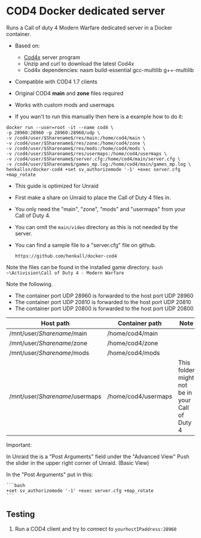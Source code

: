 # COD4 Docker dedicated server

Runs a Call of duty 4 Modern Warfare dedicated server in a Docker container.

- Based on:
    - [Cod4x](https://cod4x.me/) server program
    - Unzip and curl to download the latest Cod4x
    - Cod4x dependencies: nasm build-essential gcc-multilib g++-multilib
- Compatible with COD4 1.7 clients
- Original COD4 **main** and **zone** files required
- Works with custom mods and usermaps

- If you wan't to run this manually then here is a example how to do it:

~~~
docker run --user=root -it --name cod4 \
-p 28960:28960 -p 28960:28960/udp \
-v /cod4/user/$Sharename$/res/main:/home/cod4/main \
-v /cod4/user/$Sharename$/res/zone:/home/cod4/zone \
-v /cod4/user/$Sharename$/res/mods:/home/cod4/mods \
-v /cod4/user/$Sharename$/res/usermaps:/home/cod4/usermaps \
-v /cod4/user/$Sharename$/server.cfg:/home/cod4/main/server.cfg \
-v /cod4/user/$Sharename$/games_mp.log:/home/cod4/main/games_mp.log \
henkallsn/docker-cod4 +set sv_authorizemode '-1' +exec server.cfg +map_rotate
~~~

- This guide is optimized for Unraid

- First make a share on Unraid to place the Call of Duty 4 files in.

- You only need the "main", "zone", "mods" and "usermaps" from your Call of Duty 4.
- You can omit the `main/video` directory as this is not needed by the server.
- You can find a sample file to a "server.cfg" file on github.
	~~~
	https://github.com/henkall/docker-cod4
	~~~

Note the files can be found in the installed game directory. 
	```bash
	~\Activision\Call of Duty 4 - Modern Warfare
	```

Note the following.
- The container port UDP 28960 is forwarded to the host port UDP 28960
- The container port UDP 20810 is forwarded to the host port UDP 20810
- The container port UDP 20800 is forwarded to the host port UDP 20800

| **Host path** | **Container path** | Note |
| --- | --- | --- |
| /mnt/user/$Sharename$/main | /home/cod4/main ||
| /mnt/user/$Sharename$/zone | /home/cod4/zone ||
| /mnt/user/$Sharename$/mods | /home/cod4/mods ||
| /mnt/user/$Sharename$/usermaps | /home/cod4/usermaps | This folder might not be in your Call of Duty 4 |


Important:

In Unraid the is a "Post Arguments" field under the "Advanced View"
Push the slider in the upper right corner of Unraid. (Basic View)

In the "Post Arguments" put in this:

	```bash
	+set sv_authorizemode '-1' +exec server.cfg +map_rotate 
	```

## Testing

1. Run a COD4 client and try to connect to `yourhostIPaddress:28960`
